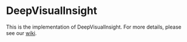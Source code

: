 # DeepVisualInsight
This is the implementation of DeepVisualInsight. For more details, please see our [wiki](Home).
